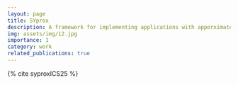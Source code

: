 ```yaml
---
layout: page
title: SYprox
description: A framework for implementing applications with apporximate computing techniques on heterogeneous hardware. 
img: assets/img/12.jpg
importance: 1
category: work
related_publications: true
---
```


{% cite  syproxICS25 %}
